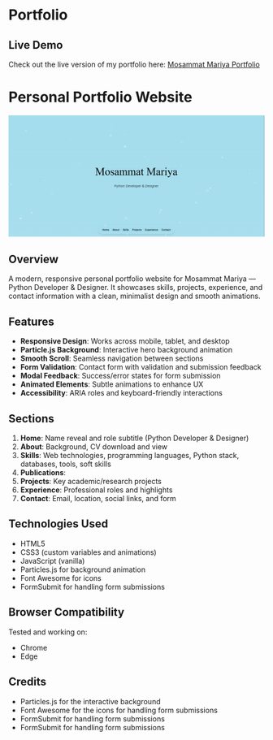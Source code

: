 
# Portfolio

## Live Demo

Check out the live version of my portfolio here: [Mosammat Mariya Portfolio](file:///C:/Users/Asus/Documents/GitHub/Portfolio/index.html)

# Personal Portfolio Website

![Portfolio Preview](./images/portfolio_preview.png)

## Overview

A modern, responsive personal portfolio website for Mosammat Mariya — Python Developer & Designer. It showcases skills, projects, experience, and contact information with a clean, minimalist design and smooth animations.

## Features

- **Responsive Design**: Works across mobile, tablet, and desktop
- **Particle.js Background**: Interactive hero background animation
- **Smooth Scroll**: Seamless navigation between sections
- **Form Validation**: Contact form with validation and submission feedback
- **Modal Feedback**: Success/error states for form submission
- **Animated Elements**: Subtle animations to enhance UX
- **Accessibility**: ARIA roles and keyboard-friendly interactions

## Sections

1. **Home**: Name reveal and role subtitle (Python Developer & Designer)
2. **About**: Background, CV download and view
3. **Skills**: Web technologies, programming languages, Python stack, databases, tools, soft skills
4. **Publications**: 
5. **Projects**: Key academic/research projects
6. **Experience**: Professional roles and highlights
7. **Contact**: Email, location, social links, and form

## Technologies Used

- HTML5
- CSS3 (custom variables and animations)
- JavaScript (vanilla)
- Particles.js for background animation
- Font Awesome for icons
- FormSubmit for handling form submissions

## Browser Compatibility

Tested and working on:
- Chrome
- Edge

## Credits

- Particles.js for the interactive background
- Font Awesome for the icons
for handling form submissions
- FormSubmit for handling form submissions
- FormSubmit for handling form submissions

